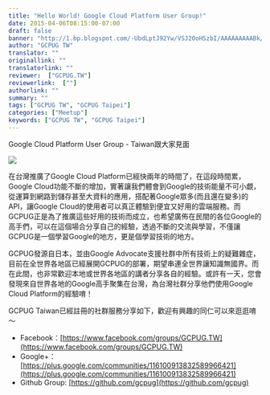 ```yaml
---
title: "Hello World! Google Cloud Platform User Group!"
date: 2015-04-06T08:15:00-07:00
draft: false
banner: "http://1.bp.blogspot.com/-UbdLptJ92Yw/VSJ20oHSzbI/AAAAAAAAABk/DnYHFs8NNEk/s1600/GCPUG-TW.png"
author: "GCPUG TW"
translator: ""
originallink: ""
translatorlink: ""
reviewer:  ["GCPUG.TW"]
reviewerlink:  [""]
authorlink: ""
summary: ""
tags: ["GCPUG TW", "GCPUG Taipei"]
categories: ["Meetup"]
keywords: ["GCPUG TW", "GCPUG Taipei"]
---
```


Google Cloud Platform User Group - Taiwan跟大家見面

  


[![](http://1.bp.blogspot.com/-UbdLptJ92Yw/VSJ20oHSzbI/AAAAAAAAABk/DnYHFs8NNEk/s1600/GCPUG-TW.png)](http://1.bp.blogspot.com/-UbdLptJ92Yw/VSJ20oHSzbI/AAAAAAAAABk/DnYHFs8NNEk/s1600/GCPUG-TW.png)

  

在台灣推廣了Google Cloud Platform已經快兩年的時間了，在這段時間累，Google Cloud功能不斷的增加，實著讓我們體會到Google的技術能量不可小覷，從運算到網路到儲存甚至大資料的應用，搭配著Google眾多(而且還在變多)的API，讓Google Cloud的使用者可以真正體驗到便宜又好用的雲端服務。而GCPUG正是為了推廣這些好用的技術而成立，也希望廣佈在民間的各位Google的高手們，可以在這個場合分享自己的經驗，透過不斷的交流與學習，不僅讓GCPUG是一個學習Google的地方，更是個學習技術的地方。

  

GCPUG發源自日本，並由Google Advocate支援社群中所有技術上的疑難雜症，目前在全世界各地區已經展開GCPUG的部署，期望串連全世界讓知識無國界。而在此間，也非常歡迎本地或世界各地區的講者分享各自的經驗。或許有一天，您會發現來自世界各地的Google高手聚集在台灣，為台灣社群分享他們使用Google Cloud Platform的經驗唷！

  

GCPUG Taiwan已經註冊的社群服務分享如下，歡迎有興趣的同仁可以來逛逛唷～

*   Facebook：[https://www.facebook.com/groups/GCPUG.TW](https://www.facebook.com/groups/GCPUG.TW)
*   Google+：[https://plus.google.com/communities/116100913832589966421](https://plus.google.com/communities/116100913832589966421)
*   Github Group: [https://github.com/gcpug](https://github.com/gcpug)